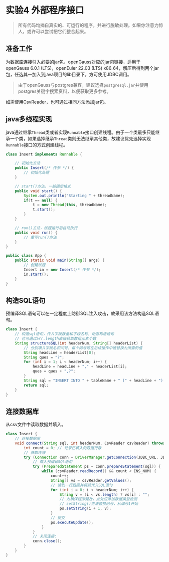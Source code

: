 # 实验4 外部程序接口

> 所有代码均摘自真实的、可运行的程序，并进行脱敏处理。如果你注意力惊人，或许可以尝试把它们整合起来。

## 准备工作

为数据库连接引入必要的jar包，openGauss对应的jar包[链接](https://opengauss.obs.cn-south-1.myhuaweicloud.com/6.0.1/openEuler22.03/x86/openGauss-JDBC-6.0.1.tar.gz)，适用于openGauss 6.0.1 (LTS)，openEuler 22.03 (LTS) x86_64，解压后得到两个jar包，任选其一加入到java项目的lib目录下，方可使用JDBC调用。

> 由于openGauss与postgres兼容，建议选择`postgresql.jar`并使用postgres关键字搜索资料，以便获取更多参考。

如需使用CsvReader，也可通过相同方法添加jar包。

## java多线程实现

java通过继承`Thread`类或者实现`Runnable`接口创建线程。由于一个类最多只能继承一个类，如果选择继承`Thread`类则无法继承其他类，故建议优先选择实现`Runnable`接口的方式创建线程。

```java
class Insert implements Runnable {

    // 初始化方法
    public Insert(/* 传参 */) {
        // 初始化处理
    }

    // start()方法，一般固定格式
    public void start() {
        System.out.println("Starting " + threadName);
        if(t == null) {
            t = new Thread(this, threadName);
            t.start();
        }
    }

    // run()方法，线程运行后自动执行
    public void run() {
        // 重写run()方法
    }
}

public class App {
    public static void main(String[] args) {
        // 创建线程
        Insert in = new Insert(/* 传参 */);
        in.start();
    }
}
```

## 构造SQL语句

预编译SQL语句可以在一定程度上防御SQL注入攻击，故采用该方法构造SQL语句。

```java
class Insert {
    // 构造sql语句，传入字段数量和字段名称，动态构造语句
    // 也可通过arr.length直接获取数组元素个数
    String structureSQL(int headerNum, String[] headerList) {
        // 分别填入字段名和问号，每个问号可在后续操作中被替换为所需的值
        String headLine = headerList[0];
        String ques = "?";
        for (int i = 1; i < headerNum; i++) {
            headLine = headLine + "," + headerList[i];
            ques = ques + ",?";
        }
        String sql = "INSERT INTO " + tableName + " (" + headLine + ") VALUES (" + ques + ")";
        return sql;
    }
}
```

## 连接数据库

从csv文件中读取数据并填入。

```java
class Insert {
    // 连接数据库
    void connect(String sql, int headerNum, CsvReader csvReader) throws Exception {
        int count = 0; // 记录已填入的数据行数
        // 获取连接
        try (Connection conn = DriverManager.getConnection(JDBC_URL, JDBC_USER, JDBC_PASSWORD)) {
            // 载入预编译SQL语句
            try (PreparedStatement ps = conn.prepareStatement(sql)) {
                while (csvReader.readRecord() && count < INS_NUM) {
                    count++;
                    String[] vs = csvReader.getValues();
                    // 读取一行数据并将其代入SQL语句
                    for (int i = 0; i < headerNum; i++) {
                        String v = (i < vs.length) ? vs[i] : "";
                        // 为确保程序健壮，此处应添加数据类型检测
                        // setString()方法替换问号，从编号1开始
                        ps.setString(i + 1, v);
                    }
                    // 提交
                    ps.executeUpdate();
                }
            }
            // 关闭连接:
            conn.close();
        }
    }
}
```
